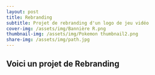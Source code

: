 ```yaml
---
layout: post
title: Rebranding
subtitle: Projet de rebranding d'un logo de jeu vidéo
cover-img: /assets/img/Bannière R.png
thumbnail-img: /assets/img/Pokemon thumbnail2.png
share-img: /assets/img/path.jpg
---
```


## Voici un projet de Rebranding

